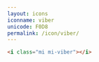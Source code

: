 ```yaml
---
layout: icons
iconname: viber
unicode: F0D8
permalink: /icon/viber/
---
```


``` html
<i class="mi mi-viber"></i>
```
